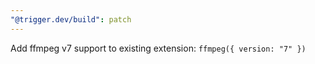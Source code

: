 ```yaml
---
"@trigger.dev/build": patch
---
```


Add ffmpeg v7 support to existing extension: `ffmpeg({ version: "7" })`
